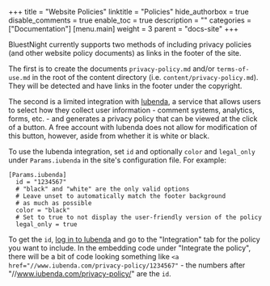 +++
title = "Website Policies"
linktitle = "Policies"
hide_authorbox = true
disable_comments = true
enable_toc = true
description = ""
categories = ["Documentation"]
[menu.main]
  weight = 3
  parent = "docs-site"
+++

BluestNight currently supports two methods of including privacy policies (and other website policy documents) as links in the footer of the site.

The first is to create the documents `privacy-policy.md` and/or `terms-of-use.md` in the root of the content directory (i.e. `content/privacy-policy.md`). They will be detected and have links in the footer under the copyright.

The second is a limited integration with [Iubenda](http://iubenda.refr.cc/FMFBN89), a service that allows users to select how they collect user information - comment systems, analytics, forms, etc. - and generates a privacy policy that can be viewed at the click of a button. A free account with Iubenda does not allow for modification of this button, however, aside from whether it is white or black.

To use the Iubenda integration, set `id` and optionally `color` and `legal_only` under `Params.iubenda` in the site's configuration file. For example:

```
[Params.iubenda]
  id = "1234567"
  # "black" and "white" are the only valid options
  # Leave unset to automatically match the footer background
  # as much as possible
  color = "black"
  # Set to true to not display the user-friendly version of the policy
  legal_only = true
```

To get the `id`, [log in to Iubenda](https://www.iubenda.com/en/login) and go to the "Integration" tab for the policy you want to include. In the embedding code under "Integrate the policy", there will be a bit of code looking something like `<a href="//www.iubenda.com/privacy-policy/1234567"` - the numbers after "//www.iubenda.com/privacy-policy/" are the `id`.
